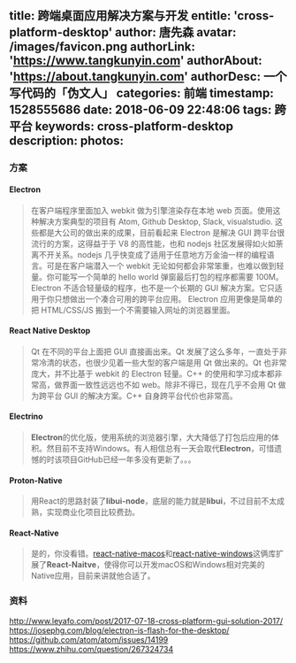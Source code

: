 title: 跨端桌面应用解决方案与开发
entitle: 'cross-platform-desktop'
author: 唐先森
avatar: /images/favicon.png
authorLink: 'https://www.tangkunyin.com'
authorAbout: 'https://about.tangkunyin.com'
authorDesc: 一个写代码的「伪文人」
categories: 前端
timestamp: 1528555686
date: 2018-06-09 22:48:06
tags: 跨平台
keywords: cross-platform-desktop
description:
photos:
---

### 方案

#### Electron

> 在客户端程序里面加入 webkit 做为引擎渲染存在本地 web 页面。使用这种解决方案典型的项目有 Atom, Github Desktop, Slack, visualstudio. 这些都是大公司的做出来的成果，目前看起来 Electron 是解决 GUI 跨平台很流行的方案，这得益于于 V8 的高性能，也和 nodejs 社区发展得如火如荼离不开关系。nodejs 几乎快变成了适用于任意地方万金油一样的编程语言。可是在客户端潜入一个 webkit 无论如何都会非常笨重，也难以做到轻量。你可能写一个简单的 hello world 弹窗最后打包的程序都需要 100M。 Electron 不适合轻量级的程序，也不是一个长期的 GUI 解决方案。它只适用于你只想做出一个凑合可用的跨平台应用。 Electron 应用更像是简单的把 HTML/CSS/JS 搬到一个不需要输入网址的浏览器里面。


#### React Native Desktop

> Qt 在不同的平台上面把 GUI 直接画出来。Qt 发展了这么多年，一直处于非常冷清的状态，也很少见着一些大型的客户端是用 Qt 做出来的。Qt 也非常庞大，并不比基于 webkit 的 Electron 轻量。C++ 的使用和学习成本都非常高，做界面一致性远远也不如 web。除非不得已，现在几乎不会用 Qt 做为跨平台 GUI 的解决方案。C++ 自身跨平台代价也非常高。

#### Electrino

> **Electron**的优化版，使用系统的浏览器引擎，大大降低了打包后应用的体积。然目前不支持Windows。有人相信总有一天会取代**Electron**，可惜遗憾的时该项目GitHub已经一年多没有更新了。。。

#### Proton-Native

> 用React的思路封装了**libui-node**，底层的能力就是**libui**，不过目前不太成熟，实现商业化项目比较费劲。


#### React-Native

> 是的，你没看错。[react-native-macos](https://github.com/ptmt/react-native-macos)和[react-native-windows](https://github.com/Microsoft/react-native-windows)这俩库扩展了**React-Naitve**，使得你可以开发macOS和Windows相对完美的Native应用，目前来讲就他合适了。


### 资料

http://www.leyafo.com/post/2017-07-18-cross-platform-gui-solution-2017/
https://josephg.com/blog/electron-is-flash-for-the-desktop/
https://github.com/atom/atom/issues/14199
https://www.zhihu.com/question/267324734


